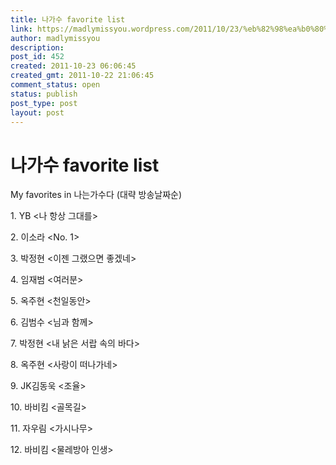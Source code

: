 ```yaml
---
title: 나가수 favorite list
link: https://madlymissyou.wordpress.com/2011/10/23/%eb%82%98%ea%b0%80%ec%88%98-favorite-list/
author: madlymissyou
description: 
post_id: 452
created: 2011-10-23 06:06:45
created_gmt: 2011-10-22 21:06:45
comment_status: open
status: publish
post_type: post
layout: post
---
```


# 나가수 favorite list

My favorites in 나는가수다 (대략 방송날짜순)

1\. YB <나 항상 그대를>

2\. 이소라 <No. 1>

3\. 박정현 <이젠 그랬으면 좋겠네>

4\. 임재범 <여러분>

5\. 옥주현 <천일동안>

6\. 김범수 <님과 함께>

7\. 박정현 <내 낡은 서랍 속의 바다>

8\. 옥주현 <사랑이 떠나가네>

9\. JK김동욱 <조율>

10\. 바비킴 <골목길>

11\. 자우림 <가시나무>

12\. 바비킴 <물레방아 인생>